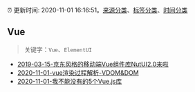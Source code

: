 :alarm_clock: 更新时间: 2020-11-01 16:16:51。[来源分类](../README.md)、[标签分类](../TAGS.md)、[时间分类](../TIMELINE.md)

## Vue


> 关键字：`Vue`、`ElementUI`



- [2019-03-15-京东风格的移动端Vue组件库NutUI2.0来啦](https://jdc.jd.com/archives/212979) 
- [2020-11-01-vue渲染过程解析-VDOM&DOM](https://juejin.im/post/6890189256434647054) 
- [2020-11-01-我不能没有的5个Vue.js库](https://juejin.im/post/6890135726647296014) 